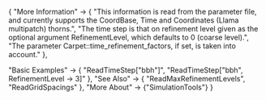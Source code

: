 {
  "More Information" ->
   {
     "This information is read from the parameter file, and currently supports the CoordBase, Time and Coordinates (Llama multipatch) thorns.",
     "The time step is that on refinement level given as the optional argument RefinementLevel, which defaults to 0 (coarse level).",
     "The parameter Carpet::time_refinement_factors, if set, is taken into account."
   },

  "Basic Examples" -> {
    "ReadTimeStep[\"bbh\"]",
    "ReadTimeStep[\"bbh\", RefinementLevel -> 3]"
    },
  "See Also" -> {
    "ReadMaxRefinementLevels", "ReadGridSpacings"
   },
  "More About" -> {"SimulationTools"}
}
